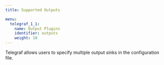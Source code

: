 ```yaml
---
title: Supported Outputs

menu:
  telegraf_1_1:
    name: Output Plugins
    identifier: outputs
    weight: 10
---
```


Telegraf allows users to specify multiple output sinks in the configuration file.
